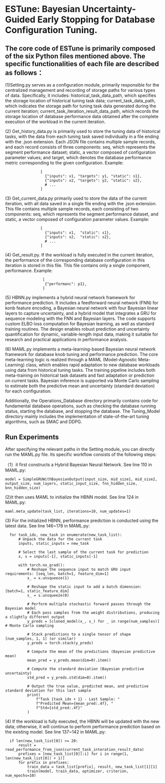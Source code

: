 # ESTune: Bayesian Uncertainty-Guided Early Stopping for Database Configuration Tuning.

## The core code of ESTune is primarily composed of the six Python files mentioned above. The specific functionalities of each file are described as follows：

(1)Setting.py serves as a configuration module, primarily responsible for the centralized management and recording of storage paths for various types of data. Specifically, it includes:
historical_task_data_path, which specifies the storage location of historical tuning task data; current_task_data_path, which indicates the storage path for tuning task data generated during the current iteration; current_task_iteration_result_data_path, which records the storage location of database performance data obtained after the complete execution of the workload in the current iteration.

(2) Get_history_data.py is primarily used to store the tuning data of historical tasks, with the data from each tuning task saved individually in a file ending with the .json extension. Each JSON file contains multiple sample records, and each record consists of three components: seq, which represents the segment performance dataset; static, a vector composed of configuration parameter values; and target, which denotes the database performance metric corresponding to the given configuration. Example:
  ```
                  [
                    {"inputs": x1, "targets": y1, "static": s1},
                    {"inputs": x2, "targets": y2, "static": s2},
                    # ...
                  ]
```

(3) Get_current_data.py primarily used to store the data of the current iteration, with all data saved in a single file ending with the .json extension. This file contains multiple sample records, each consisting of two components: seq, which represents the segment performance dataset, and static, a vector composed of configuration parameter values. Example:
  ```
                  [
                    {"inputs": x1,  "static": s1},
                    {"inputs": x2,  "static": s2},
                    # ...
                  ]
```

(4) Get_result.py. If the workload is fully executed in the current iteration, the performance of the corresponding database configuration in this iteration is stored in this file. This file contains only a single component, performance. Example:
  ```
                   [
                    {"performanc": p1},
                   ]
```



(5) HBNN.py implements a hybrid neural network framework for performance prediction. It includes a feedforward neural network (FNN) for konb feature encoding, a Bayesian neural network with four Bayesian linear layers to capture uncertainty, and a hybrid model that integrates a GRU for sequence modeling with the FNN and Bayesian layers. The code supports custom ELBO loss computation for Bayesian learning, as well as standard training routines. The design enables robust prediction and uncertainty quantification for dynamic, variable-length input data, making it suitable for research and practical applications in performance analysis.

(6) MAML.py  implements a meta-learning-based Bayesian neural network framework for database knob tuning and performance prediction. The core meta-learning logic is realized through a MAML (Model-Agnostic Meta-Learning) class, which enables rapid adaptation to new database workloads using data from historical tuning tasks. The training pipeline includes both meta-training on historical task datasets and fast adaptation or prediction on current tasks. Bayesian inference is supported via Monte Carlo sampling to estimate both the predictive mean and uncertainty (standard deviation) for each configuration. 

Additionally, the Operations_Database directory primarily contains code for fundamental database operations, such as checking the database running status, starting the database, and stopping the database. The Tuning_Model directory mainly includes the implementation of state-of-the-art tuning algorithms, such as SMAC and DDPG.

## Run Experiments 

After specifying the relevant paths in the Setting module, you can directly run the MAML.py file. Its specific workflow consists of the following steps:

（1）it first constructs a Hybrid Bayesian Neural Network. See line 110 in MAML.py: 
```
model = SimpleGRUWithBayesianOutput(input_size, mid_size1, mid_size2, output_size, num_layers, static_input_size, fnn_hidden_size, bnn_hidden_size)
```

(2)it then uses MAML to initialize the HBNN model. See line 124 in MAML.py:
```
maml.meta_update(task_list, iterations=10, num_updates=1)
``` 

(3) For the initialized HBNN, performance prediction is conducted using the latest data. See line 146~178 in MAML.py:
```
  for task_idx, new_task in enumerate(new_task_list):
      # Unpack the data for the current task
      inputs, static_inputs = new_task

      # Select the last sample of the current task for prediction
      x, s = inputs[-1], static_inputs[-1]

      with torch.no_grad():
          # Reshape the sequence input to match GRU input requirements: [seq_len, batch=1, feature_dim=1]
          x_ = x.unsqueeze(1)

          # Reshape the static input to add a batch dimension: [batch=1, static_feature_dim]
          s_ = s.unsqueeze(0)

          # Perform multiple stochastic forward passes through the Bayesian model
          # Each pass samples from the weight distributions, producing a slightly different output
          y_preds = [cloned_model(x_, s_) for _ in range(num_samples)]  # Monte Carlo sampling

          # Stack predictions to a single tensor of shape [num_samples, 1, 1] (or similar)
          y_preds = torch.stack(y_preds)

          # Compute the mean of the predictions (Bayesian predictive mean)
          mean_pred = y_preds.mean(dim=0).item()

          # Compute the standard deviation (Bayesian predictive uncertainty)
          std_pred = y_preds.std(dim=0).item()

          # Output the true value, predicted mean, and predictive standard deviation for this last sample
          print(
              f"Task {task_idx + 1} - Last Sample: "
              f"Predicted Mean={mean_pred:.4f}, "
              f"Std={std_pred:.4f}"
          )

```

(4) If the workload is fully executed, the HBNN will be updated with the new data; otherwise, it will continue to perform performance prediction based on the existing model. See line 137~142 in MAML.py:
```
  if len(new_task_list[0]) >= 20:
      result = read_performance_from_json(current_task_interation_result_data)
      prefixes = [new_task_list[0][:i] for i in range(1, len(new_task_list[0]) + 1)]
      for prefix in prefixes:
          train_data = task_list[prefix], result, new_task_list[1][1]
          train(model, train_data, optimizer, criterion, num_epochs=10)
```
